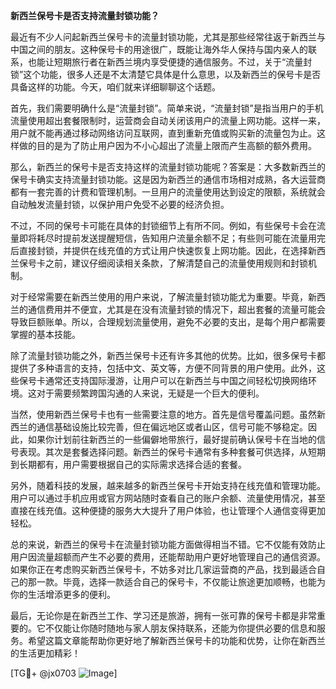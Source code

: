 **新西兰保号卡是否支持流量封锁功能？**

最近有不少人问起新西兰保号卡的流量封锁功能，尤其是那些经常往返于新西兰与中国之间的朋友。这种保号卡的用途很广，既能让海外华人保持与国内亲人的联系，也能让短期旅行者在新西兰境内享受便捷的通信服务。不过，关于“流量封锁”这个功能，很多人还是不太清楚它具体是什么意思，以及新西兰的保号卡是否具备这样的功能。今天，咱们就来详细聊聊这个话题。

首先，我们需要明确什么是“流量封锁”。简单来说，“流量封锁”是指当用户的手机流量使用超出套餐限制时，运营商会自动关闭该用户的流量上网功能。这样一来，用户就不能再通过移动网络访问互联网，直到重新充值或购买新的流量包为止。这样做的目的是为了防止用户因为不小心超出了流量上限而产生高额的额外费用。

那么，新西兰的保号卡是否支持这样的流量封锁功能呢？答案是：大多数新西兰的保号卡确实支持流量封锁功能。这是因为新西兰的通信市场相对成熟，各大运营商都有一套完善的计费和管理机制。一旦用户的流量使用达到设定的限额，系统就会自动触发流量封锁，以保护用户免受不必要的经济负担。

不过，不同的保号卡可能在具体的封锁细节上有所不同。例如，有些保号卡会在流量即将耗尽时提前发送提醒短信，告知用户流量余额不足；有些则可能在流量用完后直接封锁，并提供在线充值的方式让用户快速恢复上网功能。因此，在选择新西兰保号卡之前，建议仔细阅读相关条款，了解清楚自己的流量使用规则和封锁机制。

对于经常需要在新西兰使用的用户来说，了解流量封锁功能尤为重要。毕竟，新西兰的通信费用并不便宜，尤其是在没有流量封锁的情况下，超出套餐的流量可能会导致巨额账单。所以，合理规划流量使用，避免不必要的支出，是每个用户都需要掌握的基本技能。

除了流量封锁功能之外，新西兰保号卡还有许多其他的优势。比如，很多保号卡都提供了多种语言的支持，包括中文、英文等，方便不同背景的用户使用。此外，这些保号卡通常还支持国际漫游，让用户可以在新西兰与中国之间轻松切换网络环境。这对于需要频繁跨国沟通的人来说，无疑是一个巨大的便利。

当然，使用新西兰保号卡也有一些需要注意的地方。首先是信号覆盖问题。虽然新西兰的通信基础设施比较完善，但在偏远地区或者山区，信号可能不够稳定。因此，如果你计划前往新西兰的一些偏僻地带旅行，最好提前确认保号卡在当地的信号表现。其次是套餐选择问题。新西兰的保号卡通常有多种套餐可供选择，从短期到长期都有，用户需要根据自己的实际需求选择合适的套餐。

另外，随着科技的发展，越来越多的新西兰保号卡开始支持在线充值和管理功能。用户可以通过手机应用或官方网站随时查看自己的账户余额、流量使用情况，甚至直接在线充值。这种便捷的服务大大提升了用户体验，也让管理个人通信变得更加轻松。

总的来说，新西兰的保号卡在流量封锁功能方面做得相当不错。它不仅能有效防止用户因流量超额而产生不必要的费用，还能帮助用户更好地管理自己的通信资源。如果你正在考虑购买新西兰保号卡，不妨多对比几家运营商的产品，找到最适合自己的那一款。毕竟，选择一款适合自己的保号卡，不仅能让旅途更加顺畅，也能为你的生活增添更多的便利。

最后，无论你是在新西兰工作、学习还是旅游，拥有一张可靠的保号卡都是非常重要的。它不仅能让你随时随地与家人朋友保持联系，还能为你提供必要的信息和服务。希望这篇文章能帮助你更好地了解新西兰保号卡的功能和优势，让你在新西兰的生活更加精彩！

[TG💪+ @jx0703 ![Image](https://github.com/user-attachments/assets/dbca1d08-cadb-493c-b0ec-ad6f7a83f270)]